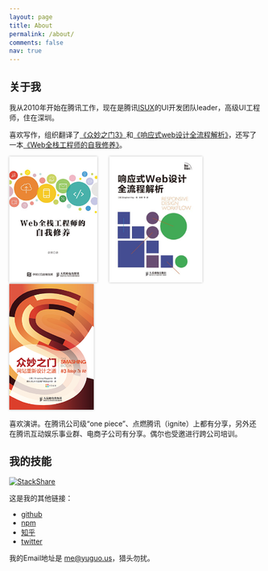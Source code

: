 ```yaml
---
layout: page
title: About
permalink: /about/
comments: false
nav: true
---
```


<style>
.about-books {display: inline-block; margin-right:20px; }
.about-books img {height: 250px; box-shadow: 0 0px 4px #bbb} 
</style>

关于我
---

我从2010年开始在腾讯工作，现在是腾讯[ISUX](http://isux.tencent.com)的UI开发团队leader，高级UI工程师，住在深圳。

喜欢写作，组织翻译了[《众妙之门3》](/weblog/isux-and-smashing-book/)和[《响应式web设计全流程解析》](/weblog/designers-should-learn-code/)，还写了一本[《Web全栈工程师的自我修养》](/weblog/full-stack-engineer/)。

<a href="/weblog/full-stack-engineer/" title="Web全栈工程师的自我修养" class="about-books">
	<img src="/files/common/full-stack-engineer-thumb.jpg" alt="Web全栈工程师的自我修养">
</a>
<a href="/weblog/designers-should-learn-code/" title="响应式web设计全流程解析" class="about-books">
	<img src="/files/common/responsive.jpg" alt="响应式web设计全流程解析">
</a>
<a href="/weblog/isux-and-smashing-book/" title="众妙之门3" class="about-books">
	<img src="/files/common/smashing-book.png" alt="众妙之门3">
</a>

喜欢演讲。在腾讯公司级“one piece”、点燃腾讯（ignite）上都有分享，另外还在腾讯互动娱乐事业群、电商子公司有分享。偶尔也受邀进行跨公司培训。

我的技能
---

[![StackShare](http://img.shields.io/badge/tech-stack-0690fa.svg?style=flat)](http://stackshare.io/yuguo/personal-stack)

<a frameborder="0" data-theme="light" data-stack-embed="true" data-layers="1,2,3" href="https://embed.stackshare.io/stacks/embed/f340c3e4d390226199b07821e83d2f"></a>

<script async src="https://cdn1.stackshare.io/javascripts/client-code.js" charset="utf-8"></script>

这是我的其他链接：

* [github](http://github.com/yuguo)
* [npm](https://www.npmjs.com/~yuguo)
* [知乎](http://www.zhihu.com/people/yuguo)
* [twitter](http://twitter.com/yuguo)

我的Email地址是 me@yuguo.us，猎头勿扰。
